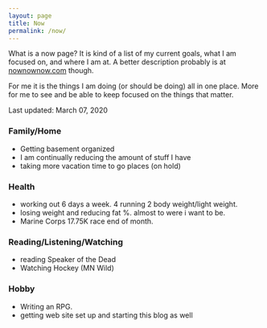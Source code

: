 ```yaml
---
layout: page
title: Now
permalink: /now/
---
```


What is a now page? It is kind of a list of my current goals, what I am focused on, and where I am at. A better description probably is at [nownownow.com][now] though.

For me it is the things I am doing (or should be doing) all in one place.  More for me to see and be able to keep focused on the things that matter. 


  Last updated: March 07, 2020


### Family/Home

  * Getting basement organized
  * I am continually reducing the amount of stuff I have
  * taking more vacation time to go places (on hold)

### Health

  * working out 6 days a week. 4 running 2 body weight/light weight.
  * losing weight and reducing fat %. almost to were i want to be. 
  * Marine Corps 17.75K race end of month.

### Reading/Listening/Watching

  * reading Speaker of the Dead
  * Watching Hockey (MN Wild)

### Hobby

  * Writing an RPG. 
  * getting web site set up and starting this blog as well


[now]: http://nownownow.com/about
